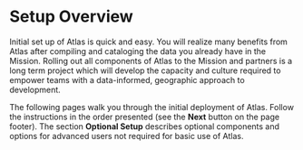 # Setup Overview

Initial set up of Atlas is quick and easy. You will realize many benefits from Atlas after compiling and cataloging the data you already have in the Mission. Rolling out all components of Atlas to the Mission and partners is a long term project which will develop the capacity and culture required to empower teams with a data-informed, geographic approach to development.

The following pages walk you through the initial deployment of Atlas. Follow the instructions in the order presented (see the **Next** button on the page footer). The section **Optional Setup** describes optional components and options for advanced users not required for basic use of Atlas.
